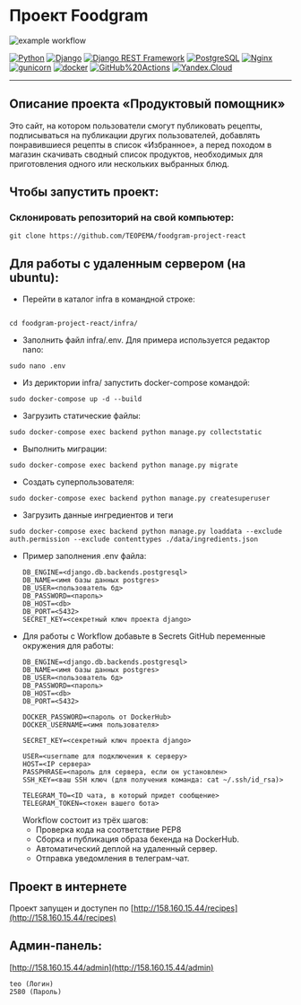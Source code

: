 # Проект Foodgram
![example workflow](https://github.com/NIK-TIGER-BILL/foodgram-project-react/actions/workflows/foodgram_workflow.yml/badge.svg)  
  
[![Python](https://img.shields.io/badge/-Python-464646?style=flat-square&logo=Python)](https://www.python.org/)
[![Django](https://img.shields.io/badge/-Django-464646?style=flat-square&logo=Django)](https://www.djangoproject.com/)
[![Django REST Framework](https://img.shields.io/badge/-Django%20REST%20Framework-464646?style=flat-square&logo=Django%20REST%20Framework)](https://www.django-rest-framework.org/)
[![PostgreSQL](https://img.shields.io/badge/-PostgreSQL-464646?style=flat-square&logo=PostgreSQL)](https://www.postgresql.org/)
[![Nginx](https://img.shields.io/badge/-NGINX-464646?style=flat-square&logo=NGINX)](https://nginx.org/ru/)
[![gunicorn](https://img.shields.io/badge/-gunicorn-464646?style=flat-square&logo=gunicorn)](https://gunicorn.org/)
[![docker](https://img.shields.io/badge/-Docker-464646?style=flat-square&logo=docker)](https://www.docker.com/)
[![GitHub%20Actions](https://img.shields.io/badge/-GitHub%20Actions-464646?style=flat-square&logo=GitHub%20actions)](https://github.com/features/actions)
[![Yandex.Cloud](https://img.shields.io/badge/-Yandex.Cloud-464646?style=flat-square&logo=Yandex.Cloud)](https://cloud.yandex.ru/)



---
## Описание проекта «Продуктовый помощник»
Это сайт, на котором пользователи смогут публиковать рецепты, подписываться
на публикации других пользователей, добавлять понравившиеся рецепты в список «Избранное», 
а перед походом в магазин скачивать сводный список продуктов, необходимых для приготовления 
одного или нескольких выбранных блюд.

## Чтобы запустить проект:
### Склонировать репозиторий на свой компьютер:
```
git clone https://github.com/TEOPEMA/foodgram-project-react
```
## Для работы с удаленным сервером (на ubuntu):
* Перейти в каталог infra в командной строке:
```

cd foodgram-project-react/infra/
```

* Заполнить файл infra/.env. Для примера используется редактор nano:
```
sudo nano .env
```

* Из дериктории infra/ запустить docker-compose командой:
```
sudo docker-compose up -d --build
```

* Загрузить статические файлы:
```
sudo docker-compose exec backend python manage.py collectstatic
```
* Выполнить миграции:
```
sudo docker-compose exec backend python manage.py migrate
```

* Создать суперпользователя:
```
sudo docker-compose exec backend python manage.py createsuperuser
```
* Загрузить данные ингредиентов и теги
```
sudo docker-compose exec backend python manage.py loaddata --exclude auth.permission --exclude contenttypes ./data/ingredients.json
```




* Пример заполнения .env файла:
    ```
    DB_ENGINE=<django.db.backends.postgresql>
    DB_NAME=<имя базы данных postgres>
    DB_USER=<пользователь бд>
    DB_PASSWORD=<пароль>
    DB_HOST=<db>
    DB_PORT=<5432>
    SECRET_KEY=<секретный ключ проекта django>
    ```
* Для работы с Workflow добавьте в Secrets GitHub переменные окружения для работы:
    ```
    DB_ENGINE=<django.db.backends.postgresql>
    DB_NAME=<имя базы данных postgres>
    DB_USER=<пользователь бд>
    DB_PASSWORD=<пароль>
    DB_HOST=<db>
    DB_PORT=<5432>
    
    DOCKER_PASSWORD=<пароль от DockerHub>
    DOCKER_USERNAME=<имя пользователя>
    
    SECRET_KEY=<секретный ключ проекта django>

    USER=<username для подключения к серверу>
    HOST=<IP сервера>
    PASSPHRASE=<пароль для сервера, если он установлен>
    SSH_KEY=<ваш SSH ключ (для получения команда: cat ~/.ssh/id_rsa)>

    TELEGRAM_TO=<ID чата, в который придет сообщение>
    TELEGRAM_TOKEN=<токен вашего бота>
    ```
    Workflow состоит из трёх шагов:
     - Проверка кода на соответствие PEP8
     - Сборка и публикация образа бекенда на DockerHub.
     - Автоматический деплой на удаленный сервер.
     - Отправка уведомления в телеграм-чат.  
  


## Проект в интернете
Проект запущен и доступен по [http://158.160.15.44/recipes](http://158.160.15.44/recipes)

## Админ-панель:
 [http://158.160.15.44/admin](http://158.160.15.44/admin)
```
teo (Логин)
2580 (Пароль)
```
